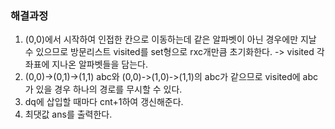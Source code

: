 ### 해결과정
1. (0,0)에서 시작하여 인접한 칸으로 이동하는데 같은 알파벳이 아닌 경우에만 지날 수 있으므로 방문리스트 visited를 set형으로 rxc개만큼 초기화한다.
   -> visited 각 좌표에 지나온 알파벳들을 담는다.
2. (0,0)->(0,1)->(1,1) abc와 (0,0)->(1,0)->(1,1)의 abc가 같으므로 visited에 abc가 있을 경우 하나의 경로를 무시할 수 있다.
3. dq에 삽입할 때마다 cnt+1하여 갱신해준다.
4. 최댓값 ans를 출력한다.
